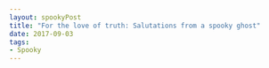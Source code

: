```yaml
---
layout: spookyPost
title: "For the love of truth: Salutations from a spooky ghost"
date: 2017-09-03
tags:
- Spooky
---
```


